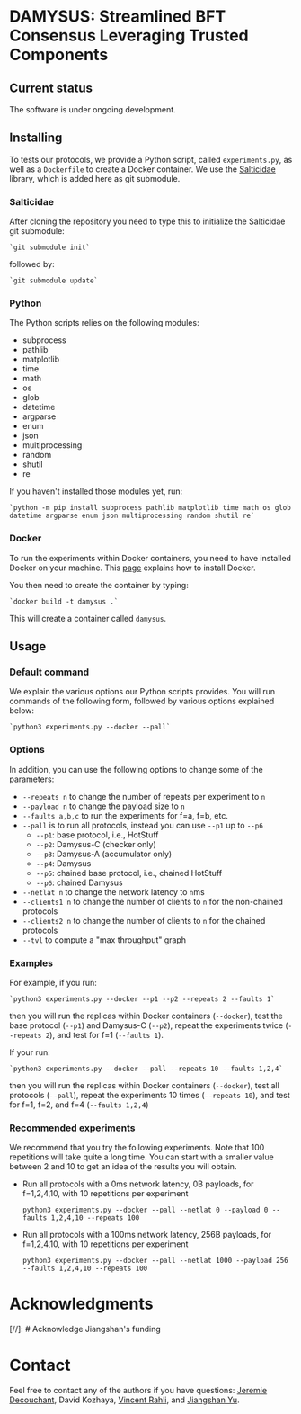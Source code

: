 # DAMYSUS: Streamlined BFT Consensus Leveraging Trusted Components



## Current status

The software is under ongoing development.



## Installing

To tests our protocols, we provide a Python script, called
`experiments.py`, as well as a `Dockerfile` to create a Docker
container. We use the
[Salticidae](https://github.com/Determinant/salticidae) library, which
is added here as git submodule.

### Salticidae

After cloning the repository you need to type this to initialize the
Salticidae git submodule:

    `git submodule init`

followed by:

    `git submodule update`


### Python

The Python scripts relies on the following modules:
- subprocess
- pathlib
- matplotlib
- time
- math
- os
- glob
- datetime
- argparse
- enum
- json
- multiprocessing
- random
- shutil
- re

If you haven't installed those modules yet, run:

    `python -m pip install subprocess pathlib matplotlib time math os glob datetime argparse enum json multiprocessing random shutil re`

### Docker

To run the experiments within Docker containers, you need to have
installed Docker on your machine. This
[page](https://docs.docker.com/engine/install/) explains how to
install Docker.

You then need to create the container by typing:

    `docker build -t damysus .`

This will create a container called `damysus`.



## Usage

### Default command

We explain the various options our Python scripts provides. You will
run commands of the following form, followed by various options
explained below:

    `python3 experiments.py --docker --pall`

### Options

In addition, you can use the following options to change some of the parameters:
- `--repeats n` to change the number of repeats per experiment to `n`
- `--payload n` to change the payload size to `n`
- `--faults a,b,c` to run the experiments for f=a, f=b, etc.
- `--pall` is to run all protocols, instead you can use `--p1` up to `--p6`
    - `--p1`: base protocol, i.e., HotStuff
    - `--p2`: Damysus-C (checker only)
    - `--p3`: Damysus-A (accumulator only)
    - `--p4`: Damysus
    - `--p5`: chained base protocol, i.e., chained HotStuff
    - `--p6`: chained Damysus
- `--netlat n` to change the network latency to `n`ms
- `--clients1 n` to change the number of clients to `n` for the non-chained protocols
- `--clients2 n` to change the number of clients to `n` for the chained protocols
- `--tvl` to compute a "max throughput" graph

### Examples

For example, if you run:

    `python3 experiments.py --docker --p1 --p2 --repeats 2 --faults 1`

then you will run the replicas within Docker containers (`--docker`),
test the base protocol (`--p1`) and Damysus-C (`--p2`), repeat the
experiments twice (`--repeats 2`), and test for f=1 (`--faults 1`).

If your run:

    `python3 experiments.py --docker --pall --repeats 10 --faults 1,2,4`

then you will run the replicas within Docker containers (`--docker`),
test all protocols (`--pall`), repeat the experiments 10 times
(`--repeats 10`), and test for f=1, f=2, and f=4 (`--faults 1,2,4`)

### Recommended experiments

We recommend that you try the following experiments. Note that 100
repetitions will take quite a long time. You can start with a smaller
value between 2 and 10 to get an idea of the results you will obtain.

- Run all protocols with a 0ms network latency, 0B payloads, for
  f=1,2,4,10, with 10 repetitions per experiment

    `python3 experiments.py --docker --pall --netlat 0 --payload 0 --faults 1,2,4,10 --repeats 100`

- Run all protocols with a 100ms network latency, 256B payloads, for
  f=1,2,4,10, with 10 repetitions per experiment

    `python3 experiments.py --docker --pall --netlat 1000 --payload 256 --faults 1,2,4,10 --repeats 100`



# Acknowledgments

[//]: # Acknowledge Jiangshan's funding



# Contact

Feel free to contact any of the authors if you have questions:
[Jeremie Decouchant](https://www.tudelft.nl/ewi/over-de-faculteit/afdelingen/software-technology/distributed-systems/people/jeremie-decouchant),
David Kozhaya,
[Vincent Rahli](https://www.cs.bham.ac.uk/~rahliv/),
and [Jiangshan Yu](https://research.monash.edu/en/persons/jiangshan-yu).
